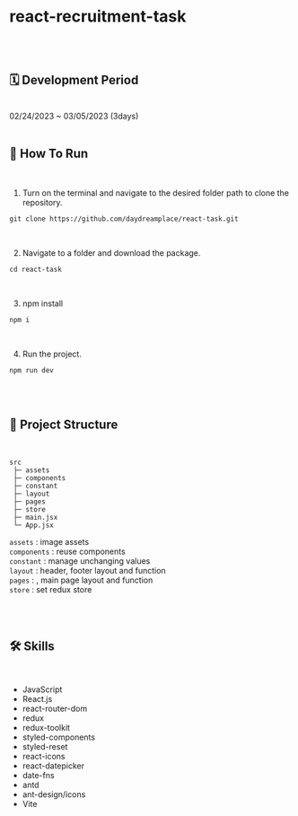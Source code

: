 # react-recruitment-task

<br/><br/>

## 🗓 Development Period

<br />
02/24/2023 ~ 03/05/2023 (3days)

<br />
<br/>

## 🚧 How To Run

<br />

1.  Turn on the terminal and navigate to the desired folder path to clone the repository.

```
git clone https://github.com/daydreamplace/react-task.git
```

<br />

2.  Navigate to a folder and download the package.
```
cd react-task
```

<br />

3.  npm install
```
npm i
```
<br />

4.  Run the project.

```
npm run dev
```

<br />
<br />

## 🌲 Project Structure
<br />

```
src
 ├─ assets
 ├─ components
 ├─ constant
 ├─ layout
 ├─ pages
 ├─ store
 ├─ main.jsx
 └─ App.jsx
```

`assets` : image assets
 <br />
 `components` : reuse components
<br />
`constant` : manage unchanging values
<br />
`layout` : header, footer layout and function
<br />
`pages` : , main page layout and function
<br />
`store` : set redux store
<br />


<br /><br />

## 🛠 Skills

<br />

- JavaScript
- React.js
- react-router-dom
- redux
- redux-toolkit
- styled-components
- styled-reset
- react-icons
- react-datepicker
- date-fns
- antd
- ant-design/icons
- Vite


<br /><br />
